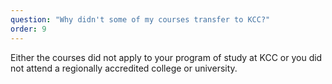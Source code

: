 ```yaml
---
question: "Why didn't some of my courses transfer to KCC?"
order: 9
---
```


Either the courses did not apply to your program of study at KCC or you did not attend a regionally accredited college or university​​.

